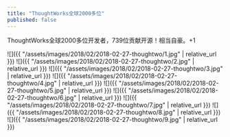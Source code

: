 ```yaml
---
title: "ThoughtWorks全球2000多位"
published: false
---
```

ThoughtWorks全球2000多位开发者，739位贡献开源！相当自豪。+1



![]({{ "/assets/images/2018/02/2018-02-27-thoughtwo/1.jpg" | relative_url }})
![]({{ "/assets/images/2018/02/2018-02-27-thoughtwo/2.jpg" | relative_url }})
![]({{ "/assets/images/2018/02/2018-02-27-thoughtwo/3.jpg" | relative_url }})
![]({{ "/assets/images/2018/02/2018-02-27-thoughtwo/4.jpg" | relative_url }})
![]({{ "/assets/images/2018/02/2018-02-27-thoughtwo/5.jpg" | relative_url }})
![]({{ "/assets/images/2018/02/2018-02-27-thoughtwo/6.jpg" | relative_url }})
![]({{ "/assets/images/2018/02/2018-02-27-thoughtwo/7.jpg" | relative_url }})
![]({{ "/assets/images/2018/02/2018-02-27-thoughtwo/8.jpg" | relative_url }})
![]({{ "/assets/images/2018/02/2018-02-27-thoughtwo/9.jpg" | relative_url }})
